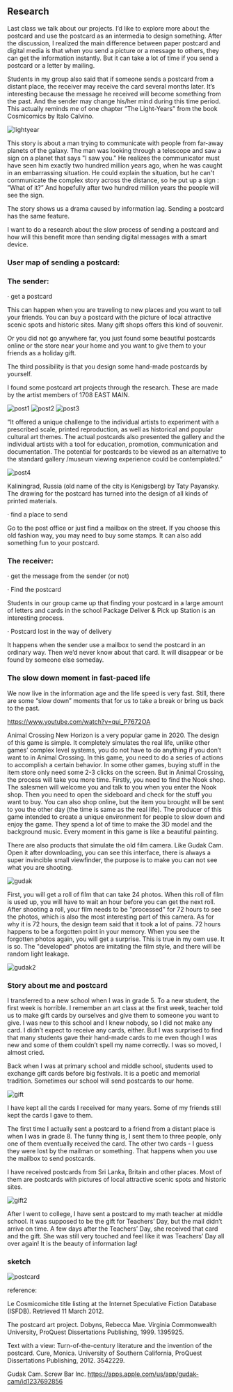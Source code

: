 ## Research

Last class we talk about our projects. I’d like to explore more about the postcard and use the postcard as an intermedia to design something. After the discussion, I realized the main difference between paper postcard and digital media is that when you send a picture or a message to others, they can get the information instantly. But it can take a lot of time if you send a postcard or a letter by mailing. 

Students in my group also said that if someone sends a postcard from a distant place, the receiver may receive the card several months later. It’s interesting because the message he received will become something from the past. And the sender may change his/her mind during this time period. This actually reminds me of one chapter “The Light-Years" from the book Cosmicomics by Italo Calvino. 

![lightyear](EB8.jpg)

This story is about a man trying to communicate with people from far-away planets of the galaxy. The man was looking through a telescope and saw a sign on a planet that says "I saw you." He realizes the communicator must have seen him exactly two hundred million years ago, when he was caught in an embarrassing situation. He could explain the situation, but he can't communicate the complex story across the distance, so he put up a sign : ”What of it?” And hopefully after two hundred million years the people will see the sign.

The story shows us a drama caused by information lag. Sending a postcard has the same feature.

I want to do a research about the slow process of sending a postcard and how will this benefit more than sending digital messages with a smart device. 

### User map of sending a postcard:

### The sender:

· get a postcard

This can happen when you are traveling to new places and you want to tell your friends. You can buy a postcard with the picture of local attractive scenic spots and historic sites. Many gift shops offers this kind of souvenir. 

Or you did not go anywhere far, you just found some beautiful postcards online or the store near your home and you want to give them to your friends as a holiday gift. 

The third possibility is that you design some hand-made postcards by yourself. 

I found some postcard art projects through the research. These are made by the artist members of 1708 EAST MAIN. 

![post1](E77.jpg)
![post2](48B.jpg)
![post3](EB0.jpg)

“It offered a unique challenge to the individual artists to experiment with a prescribed scale, printed reproduction, as well as historical and popular cultural art themes. The actual postcards also presented the gallery and the individual artists with a tool for education, promotion, communication and documentation. The potential for postcards to be viewed as an alternative to the standard gallery /museum viewing experience could be contemplated.”

![post4](5CDC.jpg)

Kaliningrad, Russia (old name of the city is Kenigsberg) by Taty Payansky.  The drawing for the postcard has turned into the design of all kinds of printed materials.

· find a place to send

Go to the post office or just find a mailbox on the street. If you choose this old fashion way, you may need to buy some stamps. It can also add something fun to your postcard.


### The receiver:

· get the message from the sender (or not)

· Find the postcard

Students in our group came up that finding your postcard in a large amount of letters and cards in the school Package Deliver & Pick up Station is an interesting process.  

· Postcard lost in the way of delivery

It happens when the sender use a mailbox to send the postcard in an ordinary way. 
Then we’d never know about that card. It will disappear or be found by someone else someday. 


### The slow down moment in fast-paced life

We now live in the information age and the life speed is very fast. Still, there are some “slow down” moments that for us to take a break or bring us back to the past. 

https://www.youtube.com/watch?v=qui_P7672OA

Animal Crossing New Horizon is a very popular game in 2020. The design of this game is simple. It completely simulates the real life, unlike other games’ complex level systems, you do not have to do anything if you don’t want to in Animal Crossing. In this game, you need to do a series of actions to accomplish a certain behavior. In some other games, buying stuff in the item store only need some 2-3 clicks on the screen. But in Animal Crossing, the process will take you more time.  Firstly, you need to find the Nook shop. The salesmen will welcome you and talk to you when you enter the Nook shop. Then you need to open the sideboard and check for the stuff you want to buy. You can also shop online, but the item you brought will be sent to you the other day (the time is same as the real life). The producer of this game intended to create a unique environment for people to slow down and enjoy the game. They spend a lot of time to make the 3D model and the background music. Every moment in this game is like a beautiful painting. 

There are also products that simulate the old film camera. Like Gudak Cam. Open it after downloading, you can see this interface, there is always a super invincible small viewfinder, the purpose is to make you can not see what you are shooting. 

![gudak](85f.jpg)

First, you will get a roll of film that can take 24 photos. When this roll of film is used up, you will have to wait an hour before you can get the next roll. After shooting a roll, your film needs to be "processed" for 72 hours to see the photos, which is also the most interesting part of this camera. As for why it is 72 hours, the design team said that it took a lot of pains. 72 hours happens to be a forgotten point in your memory. When you see the forgotten photos again, you will get a surprise. This is true in my own use. It is so. The "developed" photos are imitating the film style, and there will be random light leakage.

![gudak2](315c.jpg)


### Story about me and postcard

I transferred to a new school when I was in grade 5. To a new student, the first week is horrible. I remember an art class at the first week, teacher told us to make gift cards by ourselves and give them to someone you want to give. I was new to this school and I knew nobody, so I did not make any card. I didn’t expect to receive any cards, either. But I was surprised to find that many students gave their hand-made cards to me even though I was new and some of them couldn’t spell my name correctly. I was so moved, I almost cried. 

Back when I was at primary school and middle school, students used to exchange gift cards before big festivals. It is a poetic and memorial tradition. Sometimes our school will send postcards to our home. 

![gift](IMG_4972.JPG)

I have kept all the cards I received for many years. Some of my friends still kept the cards I gave to them. 

The first time I actually sent a postcard to a friend from a distant place is when I was in grade 8. The funny thing is, I sent them to three people, only one of them eventually received the card. The other two cards - I guess they were lost by the mailman or something. That happens when you use the mailbox to send postcards. 

I have received postcards from Sri Lanka, Britain and other places. Most of them are postcards with pictures of local attractive scenic spots and historic sites. 

![gift2](psb(8).jpeg)

After I went to college, I have sent a postcard to my math teacher at middle school. It was supposed to be the gift for Teachers’ Day, but the mail didn’t arrive on time. A few days after the Teachers’ Day, she received that card and the gift. She was still very touched and feel like it was Teachers’ Day all over again! It is the beauty of information lag! 




### sketch

![postcard](sd.jpg)



reference:

Le Cosmicomiche title listing at the Internet Speculative Fiction Database (ISFDB). Retrieved 11 March 2012.

The postcard art project. Dobyns, Rebecca Mae. Virginia Commonwealth University, ProQuest Dissertations Publishing, 1999. 1395925.

Text with a view: Turn-of-the-century literature and the invention of the postcard. Cure, Monica. University of Southern California, ProQuest Dissertations Publishing, 2012. 3542229.

Gudak Cam. Screw Bar Inc. https://apps.apple.com/us/app/gudak-cam/id1237692856

